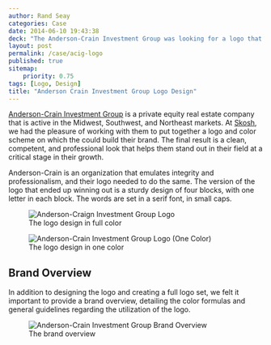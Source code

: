 ```yaml
---
author: Rand Seay
categories: Case
date: 2014-06-10 19:43:38
deck: "The Anderson-Crain Investment Group was looking for a logo that they could establish a brand around, and decided to work with us at Skosh. After moving through the creative process, we were quite happy with the outcome."
layout: post
permalink: /case/acig-logo
published: true
sitemap:
    priority: 0.75
tags: [Logo, Design]
title: "Anderson Crain Investment Group Logo Design"
---
```


[Anderson-Crain Investment Group](http://anderson-crain.com/) is a private equity real estate company that is active in the Midwest, Southwest, and Northeast markets<!--more-->. At [Skosh](http://skosh.io), we had the pleasure of working with them to put together a logo and color scheme on which the could build their brand. The final result is a clean, competent, and professional look that helps them stand out in their field at a critical stage in their growth.

Anderson-Crain is an organization that emulates integrity and professionalism, and their logo needed to do the same. The version of the logo that ended up winning out is a sturdy design of four blocks, with one letter in each block. The words are set in a serif font, in small caps.

<figure class="image">
    <img src="{{ '/img/work/acig-logo/acig-full.jpg' | prepend: site.baseurl }}" alt="Anderson-Craign Investment Group Logo">
    <figcaption>The logo design in full color</figcaption>
</figure>

<figure class="image">
    <img src="{{ '/img/work/acig-logo/acig-full-black.jpg' | prepend: site.baseurl }}" alt="Anderson-Crain Investment Group Logo (One Color)">
    <figcaption>The logo design in one color</figcaption>
</figure>

## Brand Overview

In addition to designing the logo and creating a full logo set, we felt it important to provide a brand overview, detailing the color formulas and general guidelines regarding the utilization of the logo.

<figure class="image">
    <img class="drop-shadow" src="{{ '/img/work/acig-logo/acig-brand.jpg' | prepend: site.baseurl }}" alt="Anderson-Crain Investment Group Brand Overview">
    <figcaption>The brand overview</figcaption>
</figure>
